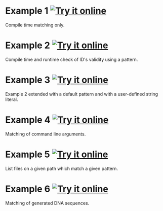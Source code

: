 Example 1 [![Try it online](https://img.shields.io/badge/try%20it-online-blue.svg)](https://wandbox.org/permlink/iQRrnUDkhC6KFJud)
=========

Compile time matching only.

Example 2 [![Try it online](https://img.shields.io/badge/try%20it-online-blue.svg)](https://wandbox.org/permlink/CQm52i9yjKa47DAo)
=========

Compile time and runtime check of ID's validity using a pattern.

Example 3 [![Try it online](https://img.shields.io/badge/try%20it-online-blue.svg)](https://wandbox.org/permlink/v1AW4oaJuA8gN4Dq)
=========

Example 2 extended with a default pattern and with a user-defined string
literal.

Example 4 [![Try it online](https://img.shields.io/badge/try%20it-online-blue.svg)](https://wandbox.org/permlink/rvmawltpGjc8y2Mm)
=========

Matching of command line arguments.

Example 5 [![Try it online](https://img.shields.io/badge/try%20it-online-blue.svg)](https://wandbox.org/permlink/Pop4jqw8olYRWQMX)
=========

List files on a given path which match a given pattern.

Example 6 [![Try it online](https://img.shields.io/badge/try%20it-online-blue.svg)](https://wandbox.org/permlink/k04OU0lN2BJp5n5n)
=========

Matching of generated DNA sequences.
